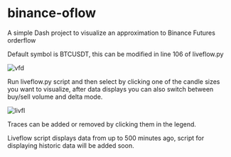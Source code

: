 # binance-oflow  
A simple Dash project to visualize an approximation to Binance Futures orderflow

Default symbol is BTCUSDT, this can be modified in line 106 of liveflow.py

![vfd](https://user-images.githubusercontent.com/61518496/132712213-eba422a0-a033-4f4f-92b8-a1cd500a8fec.PNG)

Run liveflow.py script and then select by clicking one of the candle sizes you want to visualize, after data displays you can also switch between buy/sell volume and delta mode.

![livfl](https://user-images.githubusercontent.com/61518496/132710133-d621f57d-10ae-4aac-9fd6-8a76029b9df1.PNG)

Traces can be added or removed by clicking them in the legend.

Liveflow script displays data from up to 500 minutes ago, script for displaying historic data will be added soon.
